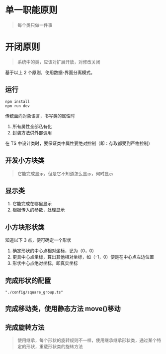 # 单一职能原则

> 每个类只做一件事

# 开闭原则

> 系统中的类，应该对扩展开放，对修改关闭

基于以上 2 个原则，使用数据-界面分离模式。

## 运行

```
npm install
npm run dev
```

传统面向对象语言，书写类的属性时

1.  所有属性全部私有化
2.  封装方法供外部调用

在 TS 中设计类时，要保证类中属性要绝对控制（即：存取都受到严格控制）

## 开发小方块类

> 它能完成显示，但是它不知道怎么显示，何时显示

## 显示类

1. 它能完成在哪里显示
2. 根据传入的参数，处理显示

## 小方块形状类

知道以下 3 点，便可确定一个形状

1. 确定形状的中心点相对坐标，记为（0，0）
2. 更具中心点坐标，算出其他相对坐标，如（-1，0）便是在中心点左边位置
3. 形状中心点绝对坐标，即真实坐标

## 完成形状的配置

```
"./config/square_group.ts"
```

## 完成移动类，使用静态方法 move()移动

## 完成旋转方法

> 使用继承，每个形状的旋转规则不一样，使用继承继承形状类，通过某个特定的形状，重载形状类的旋转方法
